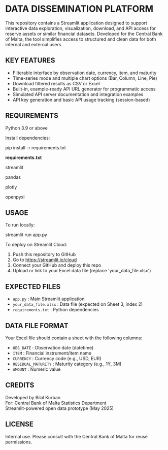 DATA DISSEMINATION PLATFORM
===========================

This repository contains a Streamlit application designed to support interactive data exploration, visualization, download, and API access for reserve assets or similar financial datasets. Developed for the Central Bank of Malta, the tool simplifies access to structured and clean data for both internal and external users.

KEY FEATURES
------------
- Filterable interface by observation date, currency, item, and maturity
- Time-series mode and multiple chart options (Bar, Column, Line, Pie)
- Download filtered results as CSV or Excel
- Built-in, example-ready API URL generator for programmatic access
- Simulated API server documentation and integration examples
- API key generation and basic API usage tracking (session-based)

REQUIREMENTS
------------
Python 3.9 or above

Install dependencies:

pip install -r requirements.txt

**requirements.txt**

streamlit

pandas

plotly

openpyxl

USAGE
-----
To run locally:

streamlit run app.py


To deploy on Streamlit Cloud:
1. Push this repository to GitHub
2. Go to https://streamlit.io/cloud
3. Connect your GitHub and deploy this repo
4. Upload or link to your Excel data file (replace 'your_data_file.xlsx')

EXPECTED FILES
--------------
- `app.py`               : Main Streamlit application
- `your_data_file.xlsx`  : Data file (expected on Sheet 3, index 2)
- `requirements.txt`     : Python dependencies

DATA FILE FORMAT
----------------
Your Excel file should contain a sheet with the following columns:

- `OBS_DATE`             : Observation date (datetime)
- `ITEM`                 : Financial instrument/item name
- `CURRENCY`             : Currency code (e.g., USD, EUR)
- `RESIDUAL_MATURITY`    : Maturity category (e.g., 1Y, 3M)
- `AMOUNT`               : Numeric value

CREDITS
-------
Developed by Bilal Kurban  
For: Central Bank of Malta Statistics Department  
Streamlit-powered open data prototype (May 2025)

LICENSE
-------
Internal use. Please consult with the Central Bank of Malta for reuse permissions.

